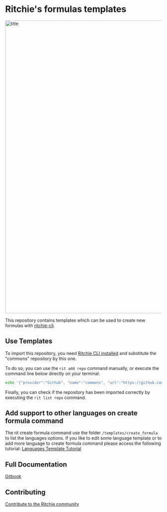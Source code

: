 # Ritchie's formulas templates

<img width="940" alt="title" src="https://user-images.githubusercontent.com/22433243/117589773-15e03c00-b102-11eb-8a42-2015656831f8.png">

This repository contains templates which can be used to create new formulas with [ritchie-cli](https://github.com/ZupIT/ritchie-cli).

## Use Templates

To import this repository, you need [Ritchie CLI installed](https://docs.ritchiecli.io/getting-started/installation) and substitute the "commons" repository by this one.

To do so, you can use the `rit add repo` command manually, or execute the command line below directly on your terminal:

```bash
echo '{"provider":"Github", "name":"commons", "url":"https://github.com/GuillaumeFalourd/ritchie-templates", "priority":1}' | rit add repo --stdin
```

Finally, you can check if the repository has been imported correctly by executing the `rit list repo` command.

## Add support to other languages on create formula command

The rit create formula command use the folder `/templates/create_formula` to list the languages options. If you like to edit some language template or to add more language to create formula command please access the following tutorial: [Languages Template Tutorial](https://github.com/GuillaumeFalourd/ritchie-templates/tree/main/templates/create_formula)

## Full Documentation

[Gitbook](https://docs.ritchiecli.io)

## Contributing

[Contribute to the Ritchie community](https://github.com/GuillaumeFalourd/ritchie-templates/blob/main/CONTRIBUTING.md)
